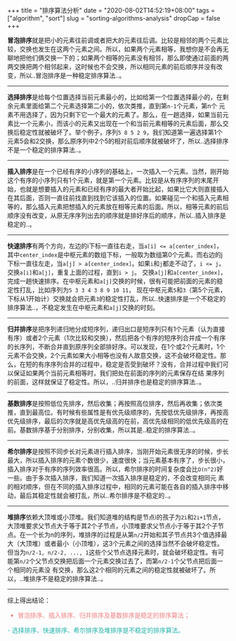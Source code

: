 +++
title = "排序算法分析"
date = "2020-08-02T14:52:19+08:00"
tags = ["algorithm", "sort"]
slug = "sorting-algorithms-analysis"
dropCap = false
+++

**冒泡排序**就是把小的元素往前调或者把大的元素往后调。比较是相邻的两个元素比较，交换也发生在这两个元素之间。所以，如果两个元素相等，我想你是不会再无聊地把他们俩交换一下的；如果两个相等的元素没有相邻，那么即使通过前面的两两交换把两个相邻起来，这时候也不会交换，所以相同元素的前后顺序并没有改变，所以..冒泡排序是一种稳定排序算法..。

---

**选择排序**是给每个位置选择当前元素最小的，比如给第一个位置选择最小的，在剩余元素里面给第二个元素选择第二小的，依次类推，直到第`n-1`个元素，第n个 元素不用选择了，因为只剩下它一个最大的元素了。那么，在一趟选择，如果当前元素比一个元素小，而该小的元素又出现在一个和当前元素相等的元素后面，那么交换后稳定性就被破坏了。举个例子，序列`5 8 5 2 9`，我们知道第一遍选择第1个元素5会和2交换，那么原序列中2个5的相对前后顺序就被破坏了，所以..选择排序不是一个稳定的排序算法..。

---

**插入排序**是在一个已经有序的小序列的基础上，一次插入一个元素。当然，刚开始这个有序的小序列只有1个元素，就是第一个元素。比较是从有序序列的末尾开始，也就是想要插入的元素和已经有序的最大者开始比起，如果比它大则直接插入在其后面，否则一直往前找直到找到它该插入的位置。如果碰见一个和插入元素相等的，那么插入元素把想插入的元素放在相等元素的后面。所以，相等元素的前后顺序没有改变，从原无序序列出去的顺序就是排好序后的顺序，所以..插入排序是稳定的..。

---

**快速排序**有两个方向，左边的i下标一直往右走，当`a[i] <= a[center_index]`，其中`center_index`是中枢元素的数组下标，一般取为数组第0个元素。而右边的j下标一直往左走，当`a[j] > a[center_index]`。如果`i`和`j`都走不动了，`i <= j`，交换`a[i]`和`a[j]`，重复上面的过程，直到`i > j`。 交换`a[j]`和`a[center_index]`，完成一趟快速排序。在中枢元素和`a[j]`交换的时候，很有可能把前面的元素的稳定性打乱，比如序列为`5 3 3 4 3 8 9 10 11`， 现在中枢元素`5`和`3`（第5个元素，下标从1开始计）交换就会把元素`3`的稳定性打乱，所以..快速排序是一个不稳定的排序算法..，不稳定发生在中枢元素和`a[j]`交换的时刻。

---

**归并排序**是把序列递归地分成短序列，递归出口是短序列只有1个元素（认为直接有序）或者2个元素（1次比较和交换），然后把各个有序的短序列合并成一个有序的长序列，不断合并直到原序列全部排好序。可以发现，在1个或2个元素时，1个元素不会交换，2个元素如果大小相等也没有人故意交换，这不会破坏稳定性。那么，在短的有序序列合并的过程中，稳定是否受到破坏？没有，合并过程中我们可以保证如果两个当前元素相等时，我们把处在前面的序列的元素保存在结 果序列的前面，这样就保证了稳定性。所以，..归并排序也是稳定的排序算法..。

---

**基数排序**是按照低位先排序，然后收集；再按照高位排序，然后再收集；依次类推，直到最高位。有时候有些属性是有优先级顺序的，先按低优先级排序，再按高优先级排序，最后的次序就是高优先级高的在前，高优先级相同的低优先级高的在前。基数排序基于分别排序，分别收集，所以其是..稳定的排序算法..。

---

**希尔排序**是按照不同步长对元素进行插入排序，当刚开始元素很无序的时候，步长最大，所以插入排序的元素个数很少，速度很快；当元素基本有序了，步长很小，插入排序对于有序的序列效率很高。所以，希尔排序的时间复杂度会比`O(n^2)`好一些。由于多次插入排序，我们知道一次插入排序是稳定的，不会改变相同元 素的相对顺序，但在不同的插入排序过程中，相同的元素可能在各自的插入排序中移动，最后其稳定性就会被打乱，所以..希尔排序是不稳定的..。

---

**堆排序**依赖大顶堆或小顶堆。我们知道堆的结构是节点i的孩子为`2i`和`2i+1`节点，大顶堆要求父节点大于等于其2个子节点，小顶堆要求父节点小于等于其2个子节点。在一个长为n的序列，堆排序的过程是从第`n/2`开始和其子节点共3个值选择最大（大顶堆）或者最小（小顶堆），这3个元素之间的选择当然不会破坏稳定性。但当为`n/2-1, n/2-2, ..., 1`这些个父节点选择元素时，就会破坏稳定性。有可能第`n/2`个父节点交换把后面一个元素交换过去了，而第`n/2-1`个父节点把后面一个相同的元素没 有交换，那么这2个相同的元素之间的稳定性就被破坏了。所以，..堆排序不是稳定的排序算法..。

---

综上得出结论：
<font color=LightCoral>
- 冒泡排序、插入排序、归并排序及基数排序是稳定的排序算法；
<font color=LightSeaGreen>
- 选择排序、快速排序、希尔排序及堆排序是不稳定的排序算法。